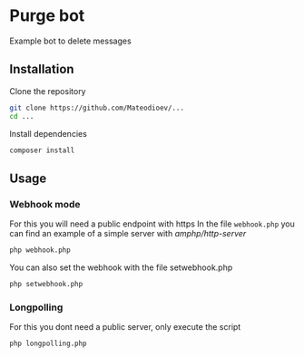 # Purge bot

Example bot to delete messages

## Installation

Clone the repository
```bash
git clone https://github.com/Mateodioev/...
cd ...
```

Install dependencies
```bash
composer install
```

## Usage

### Webhook mode

For this you will need a public endpoint with https
In the file `webhook.php` you can find an example of a simple server with _amphp/http-server_

```bash
php webhook.php
```

You can also set the webhook with the file setwebhook.php

```bash
php setwebhook.php
```

### Longpolling

For this you dont need a public server, only execute the script

```bash
php longpolling.php
```